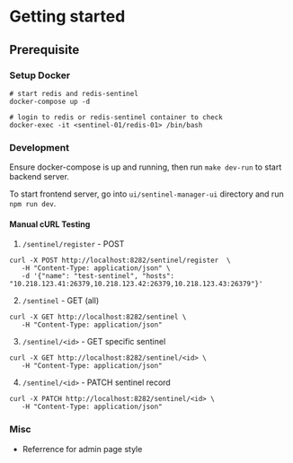 # Getting started

## Prerequisite
### Setup Docker

```
# start redis and redis-sentinel
docker-compose up -d

# login to redis or redis-sentinel container to check
docker-exec -it <sentinel-01/redis-01> /bin/bash
```

### Development

Ensure docker-compose is up and running, then run `make dev-run` to start backend server.

To start frontend server, go into `ui/sentinel-manager-ui` directory and run `npm run dev`.

#### Manual cURL Testing

1. `/sentinel/register` - POST

```
curl -X POST http://localhost:8282/sentinel/register  \
   -H "Content-Type: application/json" \
   -d '{"name": "test-sentinel", "hosts": "10.218.123.41:26379,10.218.123.42:26379,10.218.123.43:26379"}' 
```

2. `/sentinel` - GET (all)

```
curl -X GET http://localhost:8282/sentinel \
   -H "Content-Type: application/json"
```

3. `/sentinel/<id>` - GET specific sentinel

```
curl -X GET http://localhost:8282/sentinel/<id> \
   -H "Content-Type: application/json"

```

4. `/sentinel/<id>` - PATCH sentinel record

```
curl -X PATCH http://localhost:8282/sentinel/<id> \
   -H "Content-Type: application/json"

```

### Misc

- Referrence for admin page style